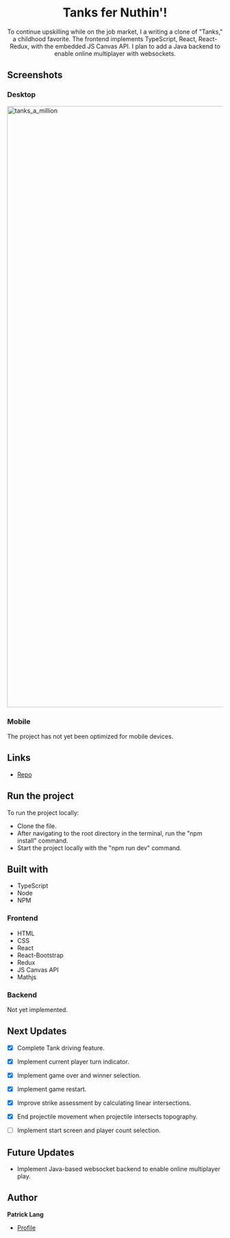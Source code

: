 <h1 align="center">Tanks fer Nuthin'!</h1>

<p align="center">To continue upskilling while on the job market, I a writing a clone of "Tanks," a childhood favorite. The frontend implements TypeScript, React, React-Redux, with the embedded JS Canvas API. I plan to add a Java backend to enable online multiplayer with websockets.</p>

## Screenshots

### Desktop
<img width="1401" alt="tanks_a_million" src="https://github.com/user-attachments/assets/3057169c-0b00-4b3a-9d84-c9bbd5ce6fe6">

  
### Mobile
The project has not yet been optimized for mobile devices.

## Links

- [Repo](https://github.com/patricklang87/tanks_2 "Tanks fer Nuthin'!") 


## Run the project

To run the project locally:

- Clone the file.
- After navigating to the root directory in the terminal, run the "npm install" command.
- Start the project locally with the "npm run dev" command.

## Built with

- TypeScript
- Node
- NPM

### Frontend
- HTML
- CSS
- React
- React-Bootstrap
- Redux
- JS Canvas API
- Mathjs


### Backend 
Not yet implemented.

## Next Updates

- [x] Complete Tank driving feature.
- [x] Implement current player turn indicator.
- [x] Implement game over and winner selection.
- [x] Implement game restart.
- [x] Improve strike assessment by calculating linear intersections.
- [x] End projectile movement when projectile intersects topography.
- [ ] Implement start screen and player count selection.


## Future Updates

- Implement Java-based websocket backend to enable online multiplayer play.
 
## Author

**Patrick Lang**

- [Profile](https://github.com/patricklang87 "Patrick Lang")
